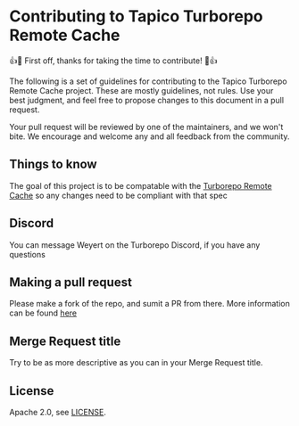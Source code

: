 # Contributing to Tapico Turborepo Remote Cache

:+1::tada: First off, thanks for taking the time to contribute! :tada::+1:

The following is a set of guidelines for contributing to the Tapico Turborepo Remote Cache
project. These are mostly guidelines, not rules. Use your best judgment, and
feel free to propose changes to this document in a pull request.

Your pull request will be reviewed by one of the maintainers, and we won't bite.
We encourage and welcome any and all feedback from the community.

## Things to know

The goal of this project is to be compatable with the [Turborepo Remote Cache](https://turborepo.org/docs/features/remote-caching) so any changes need to be compliant with that spec

## Discord

You can message Weyert on the Turborepo Discord, if you have any questions

## Making a pull request

Please make a fork of the repo, and sumit a PR from there.  More information can
be found [here](https://docs.github.com/en/github/collaborating-with-issues-and-pull-requests/creating-a-pull-request)

## Merge Request title

Try to be as more descriptive as you can in your Merge Request title.

## License

Apache 2.0, see [LICENSE](LICENSE).

